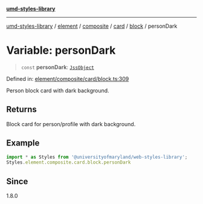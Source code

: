 [**umd-styles-library**](../../../../../../../../README.md)

***

[umd-styles-library](../../../../../../../../modules.md) / [element](../../../../../../../README.md) / [composite](../../../../../README.md) / [card](../../../README.md) / [block](../README.md) / personDark

# Variable: personDark

> `const` **personDark**: [`JssObject`](../../../../../../../../utilities/namespaces/transform/type-aliases/JssObject.md)

Defined in: [element/composite/card/block.ts:309](https://github.com/UMD-Digital/design-system/blob/2d95010ba8e3e1595ebab66599330577b600c5fb/packages/styles/source/element/composite/card/block.ts#L309)

Person block card with dark background.

## Returns

Block card for person/profile with dark background.

## Example

```typescript
import * as Styles from '@universityofmaryland/web-styles-library';
Styles.element.composite.card.block.personDark
```

## Since

1.8.0
